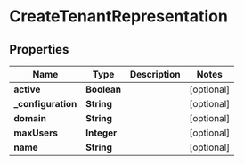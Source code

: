 
# CreateTenantRepresentation

## Properties
Name | Type | Description | Notes
------------ | ------------- | ------------- | -------------
**active** | **Boolean** |  |  [optional]
**_configuration** | **String** |  |  [optional]
**domain** | **String** |  |  [optional]
**maxUsers** | **Integer** |  |  [optional]
**name** | **String** |  |  [optional]




